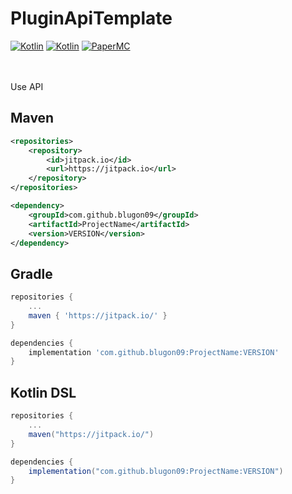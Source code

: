 # PluginApiTemplate

[![Kotlin](https://img.shields.io/badge/Java-16.0.2-FF7700.svg?logo=java)]()
[![Kotlin](https://img.shields.io/badge/Kotlin-1.5.30-186FCC.svg?logo=kotlin)]()
[![PaperMC](https://img.shields.io/badge/PaperMC-1.17-222222.svg)]()


<br>
<br>
Use API

<br>

## Maven
```xml
<repositories>
    <repository>
        <id>jitpack.io</id>
        <url>https://jitpack.io</url>
    </repository>
</repositories>

<dependency>
    <groupId>com.github.blugon09</groupId>
    <artifactId>ProjectName</artifactId>
    <version>VERSION</version>
</dependency>
```


## Gradle
```gradle
repositories {
    ...
    maven { 'https://jitpack.io/' }
}

dependencies {
    implementation 'com.github.blugon09:ProjectName:VERSION'
}
```

## Kotlin DSL
```gradle
repositories {
    ...
    maven("https://jitpack.io/")
}

dependencies {
    implementation("com.github.blugon09:ProjectName:VERSION")
}
```